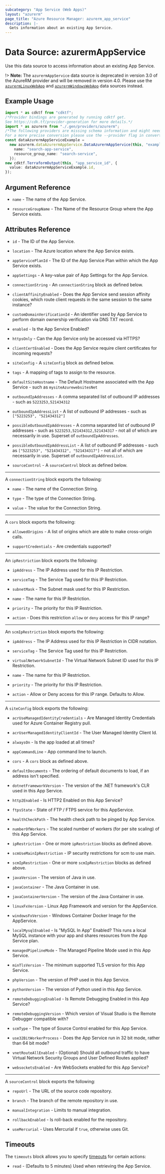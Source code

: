 ```yaml
---
subcategory: "App Service (Web Apps)"
layout: "azurerm"
page_title: "Azure Resource Manager: azurerm_app_service"
description: |-
  Gets information about an existing App Service.
---
```


# Data Source: azurermAppService

Use this data source to access information about an existing App Service.

!> **Note:** The `azurermAppService` data source is deprecated in version 3.0 of the AzureRM provider and will be removed in version 4.0. Please use the [`azurermLinuxWebApp`](https://registry.terraform.io/providers/hashicorp/azurerm/latest/docs/data-sources/linux_web_app) and [`azurermWindowsWebApp`](https://registry.terraform.io/providers/hashicorp/azurerm/latest/docs/data-sources/windows_web_app) data sources instead.

## Example Usage

```typescript
import * as cdktf from "cdktf";
/*Provider bindings are generated by running cdktf get.
See https://cdk.tf/provider-generation for more details.*/
import * as azurerm from "./.gen/providers/azurerm";
/*The following providers are missing schema information and might need manual adjustments to synthesize correctly: azurerm.
For a more precise conversion please use the --provider flag in convert.*/
const dataAzurermAppServiceExample =
  new azurerm.dataAzurermAppService.DataAzurermAppService(this, "example", {
    name: "search-app-service",
    resource_group_name: "search-service",
  });
new cdktf.TerraformOutput(this, "app_service_id", {
  value: dataAzurermAppServiceExample.id,
});

```

## Argument Reference

*   `name` - The name of the App Service.

*   `resourceGroupName` - The Name of the Resource Group where the App Service exists.

## Attributes Reference

*   `id` - The ID of the App Service.

*   `location` - The Azure location where the App Service exists.

*   `appServicePlanId` - The ID of the App Service Plan within which the App Service exists.

*   `appSettings` - A key-value pair of App Settings for the App Service.

*   `connectionString` - An `connectionString` block as defined below.

*   `clientAffinityEnabled` - Does the App Service send session affinity cookies, which route client requests in the same session to the same instance?

*   `customDomainVerificationId` - An identifier used by App Service to perform domain ownership verification via DNS TXT record.

*   `enabled` - Is the App Service Enabled?

*   `httpsOnly` - Can the App Service only be accessed via HTTPS?

*   `clientCertEnabled` - Does the App Service require client certificates for incoming requests?

*   `siteConfig` - A `siteConfig` block as defined below.

*   `tags` - A mapping of tags to assign to the resource.

*   `defaultSiteHostname` - The Default Hostname associated with the App Service - such as `mysiteAzurewebsitesNet`

*   `outboundIpAddresses` - A comma separated list of outbound IP addresses - such as `5223253,521434312`

*   `outboundIpAddressList` - A list of outbound IP addresses - such as `["5223253", "521434312"]`

*   `possibleOutboundIpAddresses` - A comma separated list of outbound IP addresses - such as `5223253,521434312,521434317` - not all of which are necessarily in use. Superset of `outboundIpAddresses`.

*   `possibleOutboundIpAddressList` - A list of outbound IP addresses - such as `["5223253", "521434312", "521434317"]` - not all of which are necessarily in use. Superset of `outboundIpAddressList`.

*   `sourceControl` - A `sourceControl` block as defined below.

***

A `connectionString` block exports the following:

*   `name` - The name of the Connection String.

*   `type` - The type of the Connection String.

*   `value` - The value for the Connection String.

***

A `cors` block exports the following:

*   `allowedOrigins` - A list of origins which are able to make cross-origin calls.

*   `supportCredentials` - Are credentials supported?

***

An `ipRestriction` block exports the following:

*   `ipAddress` - The IP Address used for this IP Restriction.

*   `serviceTag` - The Service Tag used for this IP Restriction.

*   `subnetMask` - The Subnet mask used for this IP Restriction.

*   `name` - The name for this IP Restriction.

*   `priority` - The priority for this IP Restriction.

*   `action` - Does this restriction `allow` or `deny` access for this IP range?

***

An `scmIpRestriction` block exports the following:

*   `ipAddress` - The IP Address used for this IP Restriction in CIDR notation.

*   `serviceTag` - The Service Tag used for this IP Restriction.

*   `virtualNetworkSubnetId` - The Virtual Network Subnet ID used for this IP Restriction.

*   `name` - The name for this IP Restriction.

*   `priority` - The priority for this IP Restriction.

*   `action` - Allow or Deny access for this IP range. Defaults to Allow.

***

A `siteConfig` block exports the following:

*   `acrUseManagedIdentityCredentials` - Are Managed Identity Credentials used for Azure Container Registry pull.

*   `acrUserManagedIdentityClientId` - The User Managed Identity Client Id.

*   `alwaysOn` - Is the app loaded at all times?

*   `appCommandLine` - App command line to launch.

*   `cors` - A `cors` block as defined above.

*   `defaultDocuments` - The ordering of default documents to load, if an address isn't specified.

*   `dotnetFrameworkVersion` - The version of the .NET framework's CLR used in this App Service.

*   `http2Enabled` - Is HTTP2 Enabled on this App Service?

*   `ftpsState` - State of FTP / FTPS service for this AppService.

*   `healthCheckPath` - The health check path to be pinged by App Service.

*   `numberOfWorkers` - The scaled number of workers (for per site scaling) of this App Service.

*   `ipRestriction` - One or more `ipRestriction` blocks as defined above.

*   `scmUseMainIpRestriction` - IP security restrictions for scm to use main.

*   `scmIpRestriction` - One or more `scmIpRestriction` blocks as defined above.

*   `javaVersion` - The version of Java in use.

*   `javaContainer` - The Java Container in use.

*   `javaContainerVersion` - The version of the Java Container in use.

*   `linuxFxVersion` - Linux App Framework and version for the AppService.

*   `windowsFxVersion` - Windows Container Docker Image for the AppService.

*   `localMysqlEnabled` - Is "MySQL In App" Enabled? This runs a local MySQL instance with your app and shares resources from the App Service plan.

*   `managedPipelineMode` - The Managed Pipeline Mode used in this App Service.

*   `minTlsVersion` - The minimum supported TLS version for this App Service.

*   `phpVersion` - The version of PHP used in this App Service.

*   `pythonVersion` - The version of Python used in this App Service.

*   `remoteDebuggingEnabled` - Is Remote Debugging Enabled in this App Service?

*   `remoteDebuggingVersion` - Which version of Visual Studio is the Remote Debugger compatible with?

*   `scmType` - The type of Source Control enabled for this App Service.

*   `use32BitWorkerProcess` - Does the App Service run in 32 bit mode, rather than 64 bit mode?

*   `vnetRouteAllEnabled` - (Optional) Should all outbound traffic to have Virtual Network Security Groups and User Defined Routes applied?

*   `websocketsEnabled` - Are WebSockets enabled for this App Service?

***

A `sourceControl` block exports the following:

*   `repoUrl` -  The URL of the source code repository.

*   `branch` - The branch of the remote repository in use.

*   `manualIntegration` - Limits to manual integration.

*   `rollbackEnabled` - Is roll-back enabled for the repository.

*   `useMercurial` - Uses Mercurial if `true`, otherwise uses Git.

## Timeouts

The `timeouts` block allows you to specify [timeouts](https://www.terraform.io/language/resources/syntax#operation-timeouts) for certain actions:

* `read` - (Defaults to 5 minutes) Used when retrieving the App Service.
